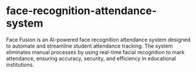 # face-recognition-attendance-system
Face Fusion is an AI-powered face recognition attendance system designed to automate and streamline student attendance tracking. The system eliminates manual processes by using real-time facial recognition to mark attendance, ensuring accuracy, security, and efficiency in educational institutions.
